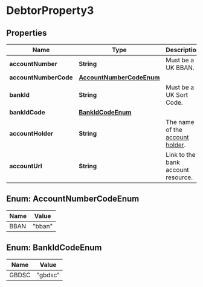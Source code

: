 

# DebtorProperty3


## Properties

| Name | Type | Description | Notes |
|------------ | ------------- | ------------- | -------------|
|**accountNumber** | **String** | Must be a UK BBAN. |  |
|**accountNumberCode** | [**AccountNumberCodeEnum**](#AccountNumberCodeEnum) |  |  |
|**bankId** | **String** | Must be a UK Sort Code. |  |
|**bankIdCode** | [**BankIdCodeEnum**](#BankIdCodeEnum) |  |  |
|**accountHolder** | **String** | The name of the [account holder](http://docs.griffin.com). |  [optional] |
|**accountUrl** | **String** | Link to the bank account resource. |  [optional] |



## Enum: AccountNumberCodeEnum

| Name | Value |
|---- | -----|
| BBAN | &quot;bban&quot; |



## Enum: BankIdCodeEnum

| Name | Value |
|---- | -----|
| GBDSC | &quot;gbdsc&quot; |



